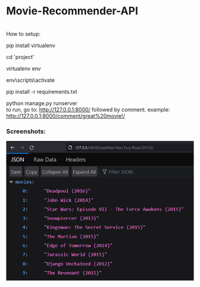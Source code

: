 # Movie-Recommender-API

<br>
How to setup:
<br>

pip install virtualenv

cd 'project'

virtualenv env

env\scripts\activate

pip install -r requirements.txt

python manage.py runserver
<br> 
to run, go to: http://127.0.0.1:8000/ followed by comment.
example:
http://127.0.0.1:8000/comment/great%20movie!/


### Screenshots:

![Alt text](preview.jpg?raw=true "preview-1")<br>
